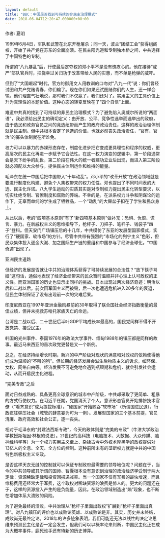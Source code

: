 ```yaml
---
layout: default
title: "BBC：中国是否找到可持续的非民主治理模式"
date: 2018-06-04T12:20:47.000000+08:00
---
```


作者: 夏明

1989年6月4日，军队和武警在北京开枪屠杀；同一天，波兰“团结工会”获得组阁权，开始了共产党在苏东的全面崩溃。在民主阳光道和专制独木桥之间，中共选择了中国特色的专制。

所谓的“八九暴乱”后，行使最后定夺权的邓小平不是没有愧疚心的。他在接待“戒严”部队官兵时，把侥幸过关归功于改革带给人民的实惠，而不单是枪弹的威吓。

但到了“大国崛起”时代，官方的御用文人用教训的口吻对“八九一代”说：你们曾经试图和共产党赌青春，你们输了。现在你们如果还试图赌你们的人生，还一样会输。他们理直气壮地说，那时我们不仅赢了，我们还对了。实用主义的工具价值上升为真理性的本题价值。这种心态的转变反映在了“四个自信”上面。

难道中共真的找到了可持续的非民主治理模式？为了避免陷入奥威尔所说的“两面语”，我必须给出民主的确切定义：由开放、公平、竞争性选举而选举出的政府，由于选民和政务官员之间的竞选纽带而产生的政府政治责任，这样的政治治理体制就是民主制。但中共根本否定了竞选的价值，也就必然丧失政治责任，“官有、官治”的寡头体制就在所难免。

权力可以以暴力的赤裸形态存在，制度化进步把它变成更具理性和程序的权威，更高层次的民主化再进一步赋予它合法性。在这一权力演变的逻辑中，第一阶段通常会是天下纷争的乱世，第二阶段在伟大的统一者建功立业后出现，而进入第三阶段就必须配以大众参与，提供民主体制运作和维持的能量。

毛泽东在统一中国后把中国带入“十年动乱”。邓小平的“改革开放”在政治领域就是要进行制度化构建、避免个人集权带来的权力任性。邓也提出了不同时间表的大选、民主化许诺。八九学生运动的实质其实是对专制权力提出民主化转型要求，以切实杜绝专制、官僚制度和腐败的弊端。不幸的是，在派系权力斗争和阴谋论的运作下，无辜而单纯的学生成了牺牲品，一个“动乱”的大屎盆子扣在了学生和民众身上。

从此以后，老的“四项基本原则”有了“新四项基本原则”做补充：恐惧、仇恨、谎言、暴力。在新威权主义的思维指导下，枪杆子、刀把子、笔杆子、钱袋子“四子”登科。但天安门广场镇压后的十几年，中共模仿了东亚的发展型国家模式，实行了“硬国家、软市场”的方针。尽管中共带有强烈的“市场化的列宁主义”色彩，但民众集体投入逐金大潮、加之国际生产链的重组和中国参与了经济全球化，“中国奇迹”出现了。

亚洲民主道路

但经济的发展是否就让中共的治理体系获得了可持续发展的合法性？“放下筷子骂娘”这句话，通俗地表现了经济业绩带来的民众暂时温顺并非心理上认可政权的正义性。而亚洲国家的历史也显示出同样的挑战。日本出现过两次经济奇迹：明治以后和二战以后。前次因军国主义而被毁，后一次也遭遇危机进入20多年的衰退，但民主体制保证了没有出现前一次的灾难后果。

印度尼西亚在1997年亚洲金融风暴前的30年取得了联合国社会经济指数衡量的最佳业绩，但并未挽救苏哈托家族灭亡的命运。

台湾是二战以后、二十世纪后半叶GDP平均成长率最高的，国民党同样不得不开放党禁、接受民主。

韩国的光州事件、泰国1976年的政法大学事件、缅甸1988年的镇压都是同样的故事。最近马来西亚的首次政党更替是又一个新例。

总之，在经济持续增长时期，新兴的中产阶级对现状的满意和对政权的依赖使得他们成为温顺的“不叫的狗”。但长期的经济发展会滋生后物质主义的诉求，如环保、女权、网络自由等。经济发展不可避免地会遇到瓶颈期和危机，就会引发社会运动，从而开启民主化进程。

“完美专政”之后

面对日益成熟的、具备更高全球意识的城市中产阶级，中共却采取了更简单、粗暴的方式行使权力。在习近平任期，党国消灭了个人，意识形态官员开始排挤技术官僚（“看齐意识”成为提拔标准），“硬国家”开始鲸吞“软市场”（所谓国进民退），行政疯狂弹压社会（城管的肆意妄为可为一例）。发展型国家的三个基本前提，官员清廉、政府高效和社会公正，逐一丧失。

相对于毛泽东的“封建法西斯专政”，今天的政体则是“完美的专政”（牛津大学政治学教授斯坦因·林根的说法）。21世纪的高科技（电脑技术、大数据、大众传媒、脑神经科学等）为一个权力实用主义至上、杂揉古今中外权术厚黑学的政权提供对13亿人的全息、全天、全方位的控制。这种前所未有的垄断权力就是中共的中国特色新极权主义专政。

是否这样天衣无缝的控制就可以保证专制政府最需要的领导地位呢？问题在于，当今的中共领导或其所谓的国师、智囊根本没有意识到治理的政治经济学受制于两大定律：资源稀缺定律和投资回报递减率。当一个国家不仅有军费的最快增速，而且维稳费用还经常大于军费，这个政权对稀缺资源的浪费是惊人的。更大的问题还在于，这样的资源投入产生的是负能量，因此，在政治领域制造出“熵”现象，也不断在增加体系大溃败的风险。

为了避免最终的溃败，中共治理从“枪杆子里面出政权”扩展到“枪杆子里面出真理”。对八九镇压的评价也以成败论英雄、以成败论是非。其实，历史并未终结，成败尚无最终定论。2018年的许多迹象表明，我们可能还无法以线性的决定论思维来预测民主化是否一定会发生，但我们可以以概率论来判断，中国民主化正在成为大概率事件，鹿死谁手还有待新的历史博弈。

